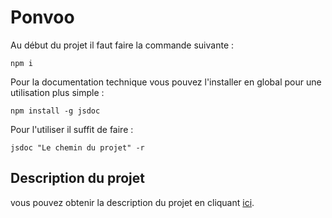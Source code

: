 # Ponvoo

Au début du projet il faut faire la commande suivante :
```
npm i
```

Pour la documentation technique vous pouvez l'installer en global pour une utilisation plus simple :
```
npm install -g jsdoc
```

Pour l'utiliser il suffit de faire :
```
jsdoc "Le chemin du projet" -r
```

## Description du projet 
vous pouvez obtenir la description du projet en cliquant [ici](https://github.com/CyrilGoldenschue/Ponvoo/wiki/Description#description).
